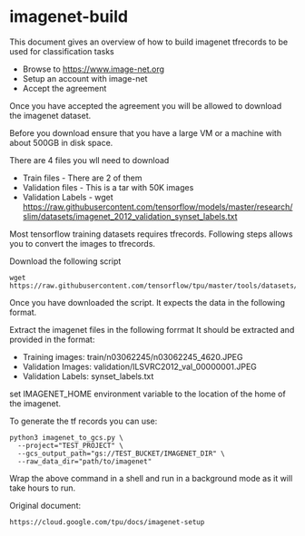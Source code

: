 # imagenet-build

This document gives an overview of how to build imagenet tfrecords to be used for classification tasks

-  Browse to https://www.image-net.org
-  Setup an account with image-net
-   Accept the agreement

Once you have accepted the agreement you will be allowed to download the imagenet dataset.

Before you download ensure that you have a large VM or a machine with about 500GB in disk space.

There are 4 files you wll need to download

- Train files - There are 2 of them
-  Validation files - This is a tar with 50K images
-  Validation Labels -  wget https://raw.githubusercontent.com/tensorflow/models/master/research/slim/datasets/imagenet_2012_validation_synset_labels.txt

Most tensorflow training datasets requires tfrecords. Following steps allows you to convert the images to tfrecords.

Download the following script
```
wget https://raw.githubusercontent.com/tensorflow/tpu/master/tools/datasets/imagenet_to_gcs.py
```

Once you have downloaded the script. It expects the data in the following format.

Extract the imagenet files in the following forrmat
It should be extracted and provided in the format:
- Training images: train/n03062245/n03062245_4620.JPEG
- Validation Images: validation/ILSVRC2012_val_00000001.JPEG
- Validation Labels: synset_labels.txt


set IMAGENET_HOME  environment variable to the location of the home of the imagenet.

To generate the tf records you can use:
```
python3 imagenet_to_gcs.py \
  --project="TEST_PROJECT" \
  --gcs_output_path="gs://TEST_BUCKET/IMAGENET_DIR" \
  --raw_data_dir="path/to/imagenet"
 ```
 
 Wrap the above command in a shell and run in a background mode as it will take hours to run.
 
 Original document:
 
 ```
 https://cloud.google.com/tpu/docs/imagenet-setup
 ```
 
  



